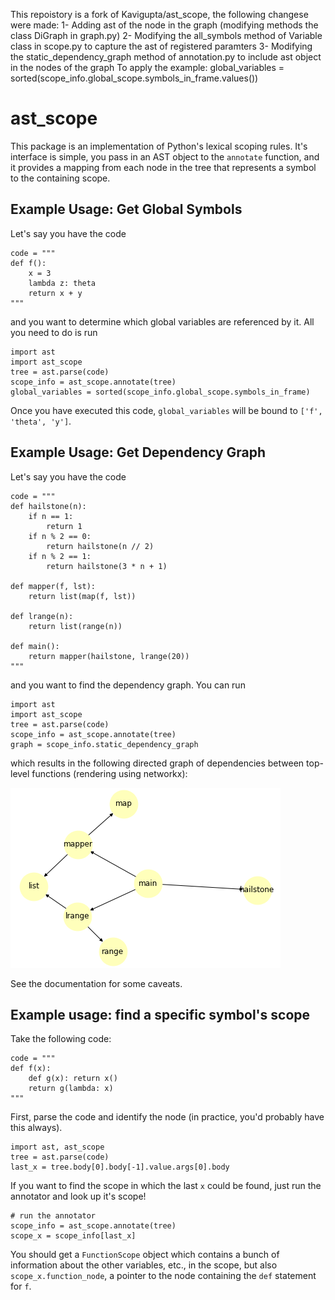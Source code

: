 This repoistory is a fork of Kavigupta/ast_scope, the following changese were made: 
1- Adding ast of the node in the graph (modifying methods the class DiGraph in graph.py)
2- Modifying the all_symbols method of Variable class in scope.py to capture the ast of registered paramters
3- Modifying the static_dependency_graph method of annotation.py to include ast object in the nodes of the graph
To apply the example: global_variables = sorted(scope_info.global_scope.symbols_in_frame.values())


# ast_scope

This package is an implementation of Python's lexical scoping rules. It's interface is simple, you pass in an AST object to the `annotate` function, and it provides a mapping from each node in the tree that represents a symbol to the containing scope.

## Example Usage: Get Global Symbols

Let's say you have the code

```
code = """
def f():
    x = 3
    lambda z: theta
    return x + y
"""
```

and you want to determine which global variables are referenced by it. All you need to do is run

```
import ast
import ast_scope
tree = ast.parse(code)
scope_info = ast_scope.annotate(tree)
global_variables = sorted(scope_info.global_scope.symbols_in_frame)
```

Once you have executed this code, `global_variables` will be bound to `['f', 'theta', 'y']`.

## Example Usage: Get Dependency Graph

Let's say you have the code

```
code = """
def hailstone(n):
    if n == 1:
        return 1
    if n % 2 == 0:
        return hailstone(n // 2)
    if n % 2 == 1:
        return hailstone(3 * n + 1)

def mapper(f, lst):
    return list(map(f, lst))

def lrange(n):
    return list(range(n))

def main():
    return mapper(hailstone, lrange(20))
"""
```

and you want to find the dependency graph. You can run

```
import ast
import ast_scope
tree = ast.parse(code)
scope_info = ast_scope.annotate(tree)
graph = scope_info.static_dependency_graph
```

which results in the following directed graph of dependencies between top-level functions (rendering using networkx):

<img src="img/dependency_graph_example.png">

See the documentation for some caveats.

## Example usage: find a specific symbol's scope

Take the following code:

```
code = """
def f(x):
    def g(x): return x()
    return g(lambda: x)
"""
```

First, parse the code and identify the node (in practice, you'd probably have this always).

```
import ast, ast_scope
tree = ast.parse(code)
last_x = tree.body[0].body[-1].value.args[0].body
```

If you want to find the scope in which the last `x` could be found, just run the annotator and look up it's scope!

```
# run the annotator
scope_info = ast_scope.annotate(tree)
scope_x = scope_info[last_x]
```

You should get a `FunctionScope` object which contains a bunch of information about the other variables, etc., in the scope, but also `scope_x.function_node`, a pointer to the node containing the `def` statement for `f`.

